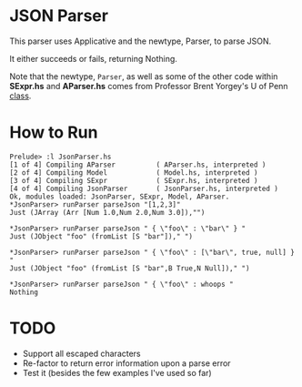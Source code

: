 # JSON Parser

This parser uses Applicative and the newtype, Parser, to parse JSON.

It either succeeds or fails, returning Nothing.

Note that the newtype, ```Parser```, as well as some of the other code within **SExpr.hs** and 
**AParser.hs** comes from Professor Brent Yorgey's U of Penn [class](http://www.cis.upenn.edu/~cis194/spring13/).

# How to Run

```
Prelude> :l JsonParser.hs 
[1 of 4] Compiling AParser          ( AParser.hs, interpreted )
[2 of 4] Compiling Model            ( Model.hs, interpreted )
[3 of 4] Compiling SExpr            ( SExpr.hs, interpreted )
[4 of 4] Compiling JsonParser       ( JsonParser.hs, interpreted )
Ok, modules loaded: JsonParser, SExpr, Model, AParser.
*JsonParser> runParser parseJson "[1,2,3]"
Just (JArray (Arr [Num 1.0,Num 2.0,Num 3.0]),"")

*JsonParser> runParser parseJson " { \"foo\" : \"bar\" } "
Just (JObject "foo" (fromList [S "bar"])," ")

*JsonParser> runParser parseJson " { \"foo\" : [\"bar\", true, null] } "
Just (JObject "foo" (fromList [S "bar",B True,N Null])," ")

*JsonParser> runParser parseJson " { \"foo\" : whoops "
Nothing
```

# TODO

* Support all escaped characters
* Re-factor to return error information upon a parse error
* Test it (besides the few examples I've used so far)